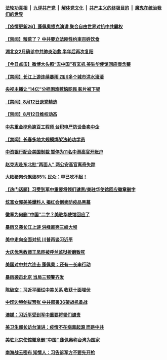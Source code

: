 

####  [法轮功真相](../../../../basic/blob/master/README.md?t=08130902) &nbsp;|&nbsp; [九评共产党](../../../../9ping.md/blob/master/README.md?t=08130902) &nbsp;|&nbsp; [解体党文化](../../../../jtdwh.md/blob/master/README.md?t=08130902)  &nbsp;|&nbsp; [共产主义的终极目的](../../../../gczydzjmd.md/blob/master/README.md?t=08130902) &nbsp;|&nbsp; [魔鬼在统治我们的世界](../../../../mgztzwmdsj.md/blob/master/README.md?t=08130902) 

#### [【疫情更新26】蓬佩奥捷克演讲 聚合自由世界对抗中共霸权](../pages/prog204/a102915239.md?t=08130902) 


#### [【禁闻】粮荒了？ 中共要立法刚性约束百姓饮食](../pages/prog204/a102916789.md?t=08130902) 

#### [湖北女2月确诊中共肺炎治愈 半年后再次复阳](../pages/prog204/a102916731.md?t=08130902) 

#### [【今日点击】微博大头照“去中国”有玄机 美驻华使馆回应很含蓄](../pages/prog204/a102916645.md?t=08130902) 

#### [【禁闻】长江上游连续暴雨 四川多个城市洪水滚滚](../pages/prog204/a102916736.md?t=08130902) 

#### [央视主播让“14亿”分担困难惹恼网民 影片被下架](../pages/prog204/a102916695.md?t=08130902) 

#### [【禁闻】8月12日退党精选](../pages/prog204/a102916733.md?t=08130902) 

#### [【禁闻】8月12日维权动态](../pages/prog204/a102916713.md?t=08130902) 

#### [中共重金挖角逾百工程师  台积电严防设备卖中企](../pages/prog204/a102916649.md?t=08130902) 

#### [【禁闻】长春多地大规模绑架法轮功学员](../pages/prog204/a102916670.md?t=08130902) 

#### [中资银行配合美国制裁 暂停为11名中港高官开账户](../pages/prog204/a102916513.md?t=08130902) 

#### [赵克志赴东北批“两面人” 两公安高官离奇失踪](../pages/prog204/a102916426.md?t=08130902) 

#### [大陆猪肉价飙涨85% 民众：早已吃不起！](../pages/prog204/a102916444.md?t=08130902) 

#### [【热门话题】习受到军中重要将领们谴责/美驻华使馆回应徽章删字](../pages/prog204/a102916400.md?t=08130902) 

#### [炫富女郭美美爆料人 揭红会倒卖防疫品黑幕](../pages/prog204/a102916394.md?t=08130902) 

#### [徽章为何删“中国”二字？美驻华使馆回应了](../pages/prog204/a102916374.md?t=08130902) 

#### [暴雨又袭长江上游 洪峰直奔三峡大坝](../pages/prog204/a102916338.md?t=08130902) 

#### [美中走向全面对抗 川普再谈习近平](../pages/prog204/a102916285.md?t=08130902) 

#### [大庆优秀教师王凤臣被呼兰监狱折磨致死](../pages/prog204/a102916272.md?t=08130902) 

#### [美国对中共六连击 蓬佩奥：还有一长串行动](../pages/prog204/a102916255.md?t=08130902) 

#### [暴雨袭击北京 当局三预警齐发](../pages/prog204/a102916211.md?t=08130902) 


#### [陈破空：习近平砸烂中美关系 收获十面埋伏](../pages/prog204/a102916169.md?t=08130902) 

#### [中印边境剑拔弩张 中共部署36架战机备战](../pages/prog204/a102916158.md?t=08130902) 

#### [澳媒：习近平受到军中重要将领们谴责](../pages/prog204/a102916129.md?t=08130902) 

#### [美卫生部长访台演讲：疫情不在病毒起源 而是中共](../pages/prog204/a102916096.md?t=08130902) 

#### [美驻北京使馆徽章删“中国” 蓬佩奥称台湾为国家](../pages/prog204/a102915723.md?t=08130902) 

#### [南海战云密布 知情人：习告诉军方不要先开枪](../pages/prog204/a102916084.md?t=08130902) 


